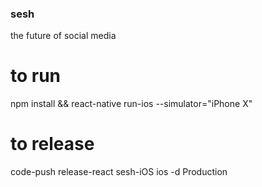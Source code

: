 ### sesh

the future of social media

# to run

npm install && react-native run-ios --simulator="iPhone X"

# to release

code-push release-react sesh-iOS ios -d Production
